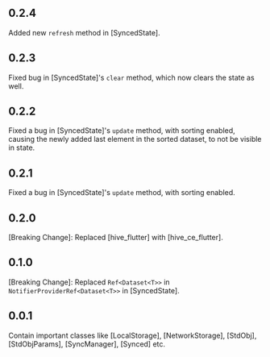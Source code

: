 ## 0.2.4
Added new `refresh` method in [SyncedState].

## 0.2.3
Fixed bug in [SyncedState]'s `clear` method, which now clears the state as well.

## 0.2.2
Fixed a bug in [SyncedState]'s `update` method, with sorting enabled, causing 
the newly added last element in the sorted dataset, to not be visible in state.

## 0.2.1
Fixed a bug in [SyncedState]'s `update` method, with sorting enabled.

## 0.2.0
[Breaking Change]: Replaced [hive_flutter] with [hive_ce_flutter].

## 0.1.0
[Breaking Change]: Replaced `Ref<Dataset<T>>` in `NotifierProviderRef<Dataset<T>>` in [SyncedState].

## 0.0.1

Contain important classes like [LocalStorage], [NetworkStorage], [StdObj], [StdObjParams], 
[SyncManager], [Synced] etc.

